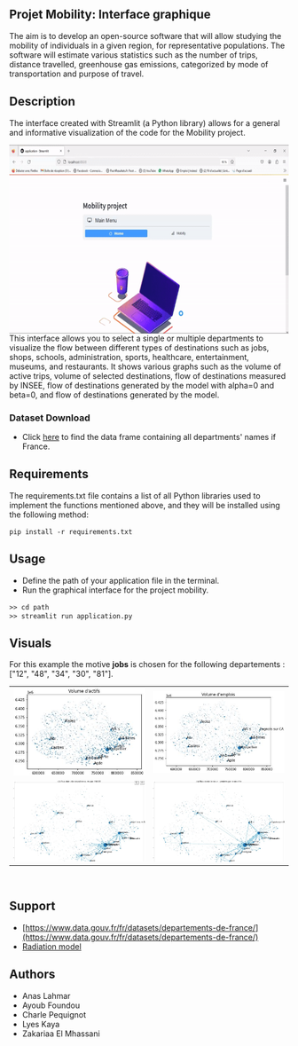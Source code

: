 ## Projet Mobility: Interface graphique
The aim is to develop an open-source software that will allow studying the mobility of individuals in a given region, for representative populations. The software will estimate various statistics such as the number of trips, distance travelled, greenhouse gas emissions, categorized by mode of transportation and purpose of travel.
## Description
The interface created with Streamlit (a Python library) allows for a general and informative visualization of the code for the Mobility project.
<br/>

<img align="center" width="600" height="340" src="images/up1.gif">
This interface allows you to select a single or multiple departments to visualize the flow between different types of destinations such as jobs, shops, schools, administration, sports, healthcare, entertainment, museums, and restaurants. It shows various graphs such as the volume of active trips, volume of selected destinations, flow of destinations measured by INSEE, flow of destinations generated by the model with alpha=0 and beta=0, and flow of destinations generated by the model.



 

### Dataset Download

* Click [here](https://www.data.gouv.fr/fr/datasets/departements-de-france/) to find the data frame containing all departments' names if France. 


## Requirements
The requirements.txt file contains a list of all Python libraries used to implement the functions mentioned above, and they will be installed using the following method:
```
pip install -r requirements.txt
```
## Usage
* Define the path of your application file in the terminal.
* Run the graphical interface for the project mobility.
```
>> cd path
>> streamlit run application.py
```
## Visuals
For this example the motive **jobs** is chosen for the following departements : ["12", "48", "34", "30", "81"].
<br/>
<table>
  <tr>
    <td><img src="images\actif.JPG"></td>
    <td><img src="images\emp.JPG"></td>
  </tr>
  <tr>
    <td><img src="images\insee.JPG"></td>
    <td><img src="images\fin.JPG"></td>
  </tr>
</table
<br>
<br>


## Support
* [https://www.data.gouv.fr/fr/datasets/departements-de-france/](https://www.data.gouv.fr/fr/datasets/departements-de-france/)
* [Radiation model ](https://www.researchgate.net/publication/284712241_A_Generalized_Radiation_Model_for_Human_Mobility_Spatial_Scale_Searching_Direction_and_Trip_Constraint)

## Authors
* Anas Lahmar
* Ayoub Foundou
* Charle Pequign﻿ot
* Lyes Kaya 
* Zakariaa El Mhassani
